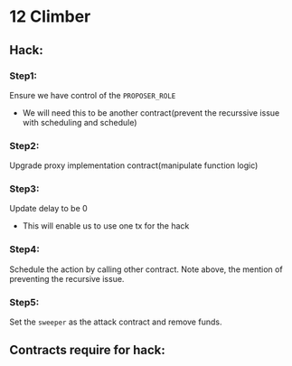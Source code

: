 # 12 Climber

## Hack:

### Step1:

Ensure we have control of the `PROPOSER_ROLE`
- We will need this to be another contract(prevent the recurssive issue with scheduling and schedule)

### Step2:

Upgrade proxy implementation contract(manipulate function logic)

### Step3:

Update delay to be 0
- This will enable us to use one tx for the hack

### Step4:

Schedule the action by calling other contract. Note above, the mention of preventing the recursive issue.

### Step5:

Set the `sweeper` as the attack contract and remove funds. 

## Contracts require for hack:
